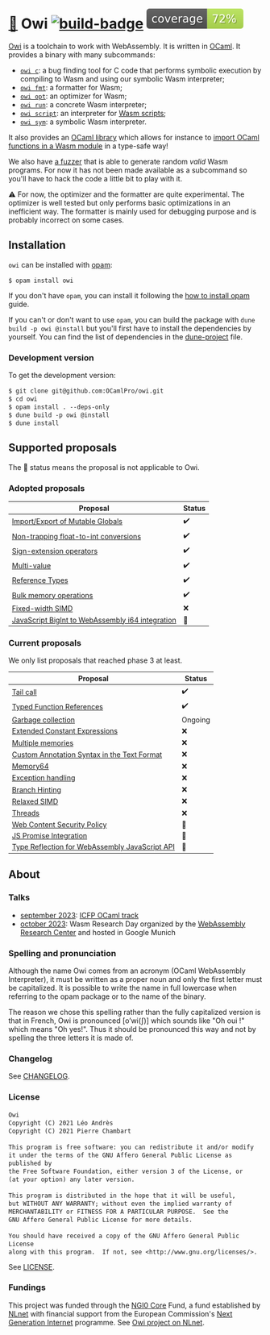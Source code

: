 # [🐌] Owi [![build-badge]][build status] [![coverage-badge]][coverage percentage]

[Owi] is a toolchain to work with WebAssembly. It is written in [OCaml]. It provides a binary with many subcommands:

- [`owi c`]: a bug finding tool for C code that performs symbolic execution by compiling to Wasm and using our symbolic Wasm interpreter;
- [`owi fmt`]: a formatter for Wasm;
- [`owi opt`]: an optimizer for Wasm;
- [`owi run`]: a concrete Wasm interpreter;
- [`owi script`]: an interpreter for [Wasm scripts];
- [`owi sym`]: a symbolic Wasm interpreter.

It also provides an [OCaml library] which allows for instance to [import OCaml functions in a Wasm module] in a type-safe way!

We also have [a fuzzer] that is able to generate random *valid* Wasm programs. For now it has not been made available as a subcommand so you'll have to hack the code a little bit to play with it.

⚠️ For now, the optimizer and the formatter are quite experimental. The optimizer is well tested but only performs basic optimizations in an inefficient way. The formatter is mainly used for debugging purpose and is probably incorrect on some cases.

## Installation

`owi` can be installed with [opam]:

```shell-session
$ opam install owi
```

If you don't have `opam`, you can install it following the [how to install opam] guide.

If you can't or don't want to use `opam`, you can build the package with `dune build -p owi @install` but you'll first have to install the dependencies by yourself. You can find the list of dependencies in the [dune-project] file.

### Development version

To get the development version:

```shell-session
$ git clone git@github.com:OCamlPro/owi.git
$ cd owi
$ opam install . --deps-only
$ dune build -p owi @install
$ dune install
```

## Supported proposals

The 🐌 status means the proposal is not applicable to Owi.

### Adopted proposals

| Proposal                                           | Status  |
| -------------------------------------------------- | ------- |
| [Import/Export of Mutable Globals]                 | ✔️       |
| [Non-trapping float-to-int conversions]            | ✔️       |
| [Sign-extension operators]                         | ✔️       |
| [Multi-value]                                      | ✔️       |
| [Reference Types]                                  | ✔️       |
| [Bulk memory operations]                           | ✔️       |
| [Fixed-width SIMD]                                 | ❌      |
| [JavaScript BigInt to WebAssembly i64 integration] | 🐌      |

### Current proposals

We only list proposals that reached phase 3 at least.

| Proposal                                         | Status   |
| ------------------------------------------------ | -------- |
| [Tail call]                                      |  ✔️       |
| [Typed Function References]                      |  ✔️       |
| [Garbage collection]                             |  Ongoing |
| [Extended Constant Expressions]                  |  ❌      |
| [Multiple memories]                              |  ❌      |
| [Custom Annotation Syntax in the Text Format]    |  ❌      |
| [Memory64]                                       |  ❌      |
| [Exception handling]                             |  ❌      |
| [Branch Hinting]                                 |  ❌      |
| [Relaxed SIMD]                                   |  ❌      |
| [Threads]                                        |  ❌      |
| [Web Content Security Policy]                    |  🐌      |
| [JS Promise Integration]                         |  🐌      |
| [Type Reflection for WebAssembly JavaScript API] |  🐌      |

## About

### Talks

- [september 2023]: [ICFP OCaml track]
- [october 2023]: Wasm Research Day organized by the [WebAssembly Research Center] and hosted in Google Munich

### Spelling and pronunciation

Although the name Owi comes from an acronym (OCaml WebAssembly Interpreter), it must be written as a proper noun and only the first letter must be capitalized. It is possible to write the name in full lowercase when referring to the opam package or to the name of the binary.

The reason we chose this spelling rather than the fully capitalized version is that in French, Owi is pronounced [o’wi(ʃ)] which sounds like "Oh oui !" which means "Oh yes!". Thus it should be pronounced this way and not by spelling the three letters it is made of.

### Changelog

See [CHANGELOG].

### License

    Owi
    Copyright (C) 2021 Léo Andrès
    Copyright (C) 2021 Pierre Chambart

    This program is free software: you can redistribute it and/or modify
    it under the terms of the GNU Affero General Public License as published by
    the Free Software Foundation, either version 3 of the License, or
    (at your option) any later version.

    This program is distributed in the hope that it will be useful,
    but WITHOUT ANY WARRANTY; without even the implied warranty of
    MERCHANTABILITY or FITNESS FOR A PARTICULAR PURPOSE.  See the
    GNU Affero General Public License for more details.

    You should have received a copy of the GNU Affero General Public License
    along with this program.  If not, see <http://www.gnu.org/licenses/>.

See [LICENSE].

### Fundings

This project was funded through the [NGI0 Core] Fund, a fund established by [NLnet] with financial support from the European Commission's [Next Generation Internet] programme. See [Owi project on NLnet].

[CHANGELOG]: ./CHANGES.md
[dune-project]: ./dune-project
[example]: ./example
[LICENSE]: ./LICENSE.md
[test suite]: ./test

[build-badge]: https://github.com/OCamlPro/owi/actions/workflows/build.yml/badge.svg
[build status]: https://github.com/ocamlpro/owi/actions
[coverage-badge]: https://raw.githubusercontent.com/ocamlpro/owi/gh-pages/coverage/badge.svg
[coverage percentage]: https://ocamlpro.github.io/owi/coverage
[documentation]: https://ocamlpro.github.io/owi/api/owi
[how to install opam]: https://opam.ocaml.org/doc/Install.html
[ICFP OCaml track]: https://icfp23.sigplan.org/home/ocaml-2023
[Next Generation Internet]: https://ngi.eu
[NLnet]: https://nlnet.nl
[NGI0 Core]: https://nlnet.nl/core
[OCaml]: https://ocaml.org
[october 2023]: https://invidious.zapashcanon.fr/watch?v=os_pknmiqmU
[opam]: https://opam.ocaml.org
[Owi]: https://ocamlpro.github.io/owi
[Owi project on NLnet]: https://nlnet.nl/project/OWI
[reference test suite script]: https://github.com/WebAssembly/spec/blob/main/interpreter/README.md#scripts
[september 2023]: https://invidious.zapashcanon.fr/watch?v=IM76cMP3Eqo
[Wasm scripts]: https://github.com/WebAssembly/spec/tree/main/interpreter#scripts
[video of our talk]: https://invidious.zapashcanon.fr/watch?v=os_pknmiqmU
[WebAssembly]: https://webassembly.org
[WebAssembly Research Center]: https://www.cs.cmu.edu/wrc

[Import/Export of Mutable Globals]: https://github.com/WebAssembly/mutable-global
[Non-trapping float-to-int conversions]: https://github.com/WebAssembly/nontrapping-float-to-int-conversions
[Sign-extension operators]: https://github.com/WebAssembly/sign-extension-ops
[Multi-value]: https://github.com/WebAssembly/multi-value
[JavaScript BigInt to WebAssembly i64 integration]: https://github.com/WebAssembly/JS-BigInt-integration
[Reference Types]: https://github.com/WebAssembly/reference-types
[Bulk memory operations]: https://github.com/WebAssembly/bulk-memory-operations
[Fixed-width SIMD]: https://github.com/webassembly/simd
[Custom Annotation Syntax in the Text Format]: https://github.com/WebAssembly/annotations
[Exception handling]: https://github.com/WebAssembly/exception-handling
[Typed Function References]: https://github.com/WebAssembly/function-references
[Garbage collection]: https://github.com/WebAssembly/gc
[Multiple memories]: https://github.com/WebAssembly/multi-memory
[Tail call]: https://github.com/WebAssembly/tail-call
[Threads]: https://github.com/webassembly/threads
[Type Reflection for WebAssembly JavaScript API]: https://github.com/WebAssembly/js-types
[Web Content Security Policy]: https://github.com/WebAssembly/content-security-policy
[Memory64]: https://github.com/WebAssembly/memory64
[Branch Hinting]: https://github.com/WebAssembly/branch-hinting
[Extended Constant Expressions]: https://github.com/WebAssembly/extended-const
[Relaxed SIMD]: https://github.com/WebAssembly/relaxed-simd
[JS Promise Integration]: https://github.com/WebAssembly/js-promise-integration

[`owi c`]: ./example/c
[`owi fmt`]: ./example/fmt
[`owi opt`]: ./example/opt
[`owi run`]: ./example/run
[`owi script`]: ./example/script
[`owi sym`]: ./example/sym
[import OCaml functions in a Wasm module]: ./example/define_host_function
[OCaml library]: ./example/lib
[a fuzzer]: ./test/fuzz

[🐌]: https://invidious.zapashcanon.fr/watch?v=XgK9Fd8ikxk

